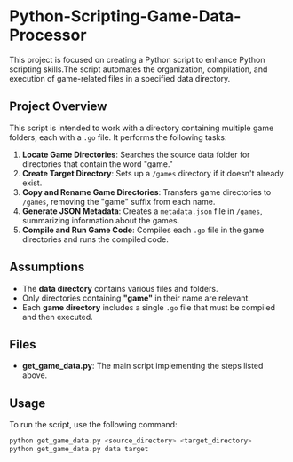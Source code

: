 # Python-Scripting-Game-Data-Processor

This project is focused on creating a Python script to enhance Python scripting skills.The script automates the organization, compilation, and execution of game-related files in a specified data directory.

## Project Overview

This script is intended to work with a directory containing multiple game folders, each with a `.go` file. It performs the following tasks:
1. **Locate Game Directories**: Searches the source data folder for directories that contain the word "game."
2. **Create Target Directory**: Sets up a `/games` directory if it doesn't already exist.
3. **Copy and Rename Game Directories**: Transfers game directories to `/games`, removing the "game" suffix from each name.
4. **Generate JSON Metadata**: Creates a `metadata.json` file in `/games`, summarizing information about the games.
5. **Compile and Run Game Code**: Compiles each `.go` file in the game directories and runs the compiled code.

## Assumptions

- The **data directory** contains various files and folders.
- Only directories containing **"game"** in their name are relevant.
- Each **game directory** includes a single `.go` file that must be compiled and then executed.

## Files

- **get_game_data.py**: The main script implementing the steps listed above.

## Usage

To run the script, use the following command:

```bash
python get_game_data.py <source_directory> <target_directory>
python get_game_data.py data target

